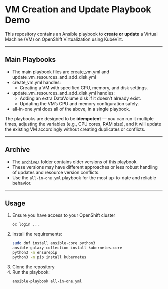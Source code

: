 # VM Creation and Update Playbook Demo

This repository contains an Ansible playbook to **create or update** a Virtual Machine (VM) on OpenShift Virtualization using KubeVirt.

---

## Main Playbooks

- The main playbook files are create_vm.yml and update_vm_resources_and_add_disk.yml
- create_vm.yml handles:
  - Creating a VM with specified CPU, memory, and disk settings.
- update_vm_resources_and_add_disk.yml handles:
  - Adding an extra DataVolume disk if it doesn’t already exist.
  - Updating the VM’s CPU and memory configuration safely.
- all-in-one.yml does all of the above, in a single playbook.

The playbooks are designed to be **idempotent** — you can run it multiple times, adjusting the variables (e.g., CPU cores, RAM size), and it will update the existing VM accordingly without creating duplicates or conflicts.

---

## Archive

- The [`archive/`](./archive) folder contains older versions of this playbook.
- These versions may have different approaches or less robust handling of updates and resource version conflicts.
- Use the `all-in-one.yml` playbook for the most up-to-date and reliable behavior.

---

## Usage

1. Ensure you have access to your OpenShift cluster
   ```bash
   oc login ...
3. Install the requirements:
   ```bash
   sudo dnf install ansible-core python3
   ansible-galaxy collection install kubernetes.core
   python3 -m ensurepip
   python3 -m pip install kubernetes
3. Clone the repository
4. Run the playbook:
   ```bash
   ansible-playbook all-in-one.yml
